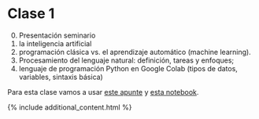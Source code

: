 # Clase 1

0. Presentación seminario 
1. la inteligencia artificial 
2. programación clásica vs. el aprendizaje automático (machine learning). 
3. Procesamiento del lenguaje natural: definición, tareas y enfoques; 
4. lenguaje de programación Python en Google Colab (tipos de datos, variables, sintaxis básica) 

Para esta clase vamos a usar [este apunte](./handout.pdf) y [esta notebook](./intro-python.md).

{% include additional_content.html %}
